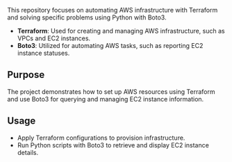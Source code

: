 This repository focuses on automating AWS infrastructure with Terraform and solving specific problems using Python with Boto3. 

- **Terraform**: Used for creating and managing AWS infrastructure, such as VPCs and EC2 instances.
- **Boto3**: Utilized for automating AWS tasks, such as reporting EC2 instance statuses.

## Purpose

The project demonstrates how to set up AWS resources using Terraform and use Boto3 for querying and managing EC2 instance information. 

## Usage

- Apply Terraform configurations to provision infrastructure.
- Run Python scripts with Boto3 to retrieve and display EC2 instance details.


